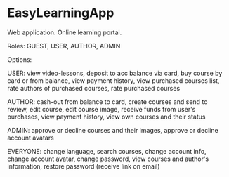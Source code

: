 # EasyLearningApp
Web application. Online learning portal.


Roles: GUEST, USER, AUTHOR, ADMIN

Options:
 
  USER: view video-lessons, deposit to acc balance via card, buy course by card or from balance,  view payment history,
        view purchased courses list, rate authors of purchased courses, rate purchased courses
        
  AUTHOR:  cash-out from balance to card, create courses and send to review, edit course, edit course image, 
          receive funds from user's purchases, view payment history, view own courses and their status
          
  ADMIN: approve or decline courses and their images, approve or decline account avatars
  
  EVERYONE: change language, search courses, change account info, change account avatar, 
           change password, view courses and author's information,
           restore password (receive link on email)
